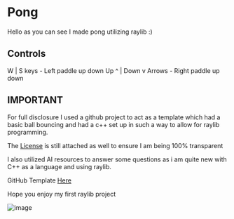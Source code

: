 # Pong

Hello as you can see I made pong utilizing raylib :)

## Controls

W | S keys - Left paddle up down
Up ^ | Down v Arrows - Right paddle up down

## IMPORTANT 

For full disclosure I used a github project to act as a template which had a basic ball bouncing and had a c++ set up in such a way to allow for raylib programming.

The [License](LICENSE.TXT) is still attached as well to ensure I am being 100% transparent

I also utilized AI resources to answer some questions as i am quite new with C++ as a language and using raylib.

GitHub Template  [Here](https://github.com/educ8s/Raylib-CPP-Starter-Template-for-VSCODE) 

Hope you enjoy my first raylib project 

![image](https://i.redd.it/8a0wds8pzwmb1.jpg)

